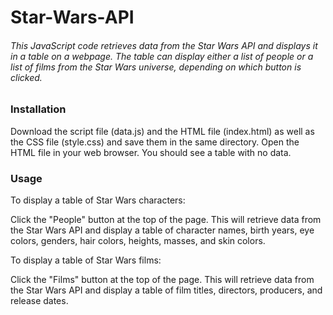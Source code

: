 # Star-Wars-API
###### This JavaScript code retrieves data from the Star Wars API and displays it in a table on a webpage. The table can display either a list of people or a list of films from the Star Wars universe, depending on which button is clicked.

### Installation
Download the script file (data.js) and the HTML file (index.html) as well as the CSS file (style.css) and save them in the same directory.
Open the HTML file in your web browser. You should see a table with no data.

### Usage
To display a table of Star Wars characters:

Click the "People" button at the top of the page. This will retrieve data from the Star Wars API and display a table of character names, birth years, eye colors, genders, hair colors, heights, masses, and skin colors.

To display a table of Star Wars films:

Click the "Films" button at the top of the page. This will retrieve data from the Star Wars API and display a table of film titles, directors, producers, and release dates.

